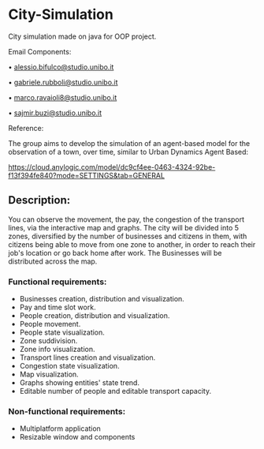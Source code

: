 # City-Simulation
City simulation made on java for OOP project.

Email Components:

• alessio.bifulco@studio.unibo.it

• gabriele.rubboli@studio.unibo.it

• marco.ravaioli8@studio.unibo.it

• sajmir.buzi@studio.unibo.it

 

Reference:

The group aims to develop the simulation of an agent-based model for the observation of a town, over time, similar to Urban Dynamics Agent Based:

https://cloud.anylogic.com/model/dc9cf4ee-0463-4324-92be-f13f394fe840?mode=SETTINGS&tab=GENERAL

## Description:

You can observe the movement, the pay, the congestion of the transport lines, via the interactive map and graphs. The city will be divided into 5 zones, diversified by the number of businesses and citizens in them, with citizens being able to move from one zone to another, in order to reach their job's location or go back home after work.
The Businesses will be distributed across the map.

### Functional requirements:

* Businesses creation, distribution and visualization.
* Pay and time slot work.
* People creation, distribution and visualization.
* People movement.
* People state visualization.
* Zone suddivision.
* Zone info visualization.
* Transport lines creation and visualization.
* Congestion state visualization.
* Map visualization.
* Graphs showing entities' state trend.
* Editable number of people and editable transport capacity.

### Non-functional requirements:

* Multiplatform application
* Resizable window and components